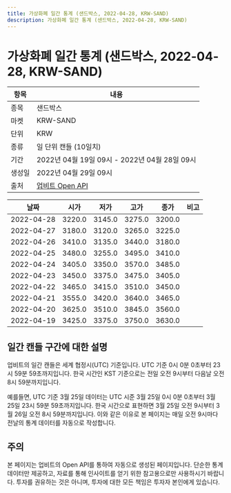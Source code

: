 ```yaml
---
title: 가상화폐 일간 통계 (샌드박스, 2022-04-28, KRW-SAND)
description: 가상화폐 일간 통계 (샌드박스, 2022-04-28, KRW-SAND)
---
```



가상화폐 일간 통계 (샌드박스, 2022-04-28, KRW-SAND)
===

|항목|내용|
|--|--|
|종목|샌드박스|
|마켓|KRW-SAND|
|단위|KRW|
|종류|일 단위 캔들 (10일치)|
|기간|2022년 04월 19일 09시 - 2022년 04월 28일 09시|
|생성일|2022년 04월 29일 09시|
|출처|[업비트 Open API](https://docs.upbit.com)|


|날짜|시가|저가|고가|종가|비고|
|--|--|--|--|--|--|
|2022-04-28|3220.0|3145.0|3275.0|3200.0|    |
|2022-04-27|3180.0|3120.0|3265.0|3225.0|    |
|2022-04-26|3410.0|3135.0|3440.0|3180.0|    |
|2022-04-25|3480.0|3255.0|3495.0|3410.0|    |
|2022-04-24|3405.0|3350.0|3570.0|3485.0|    |
|2022-04-23|3450.0|3375.0|3475.0|3405.0|    |
|2022-04-22|3465.0|3415.0|3510.0|3450.0|    |
|2022-04-21|3555.0|3420.0|3640.0|3465.0|    |
|2022-04-20|3625.0|3510.0|3845.0|3560.0|    |
|2022-04-19|3425.0|3375.0|3750.0|3630.0|    |


일간 캔들 구간에 대한 설명
---


업비트의 일간 캔들은 세계 협정시(UTC) 기준입니다. 
UTC 기준 0시 0분 0초부터 23시 59분 59초까지입니다. 
한국 시간인 KST 기준으로는 전일 오전 9시부터 다음날 오전 8시 59분까지입니다. 


예를들면, UTC 기준 3월 25일 데이터는 UTC 시준 3월 25일 0시 0분 0초부터 3월 25일 23시 59분 59초까지입니다. 
한국 시간으로 표현하면 3월 25일 오전 9시부터 3월 26일 오전 8시 59분까지입니다. 
이와 같은 이유로 본 페이지는 매일 오전 9시마다 전날의 통계 데이터를 자동으로 작성합니다. 


주의
---


본 페이지는 업비트의 Open API를 통하여 자동으로 생성된 페이지입니다. 
단순한 통계 데이터만 제공하고, 자료를 통해 인사이트를 얻기 위한 참고용으로만 사용하시기 바랍니다. 
투자를 권유하는 것은 아니며, 투자에 대한 모든 책임은 투자자 본인에게 있습니다. 
